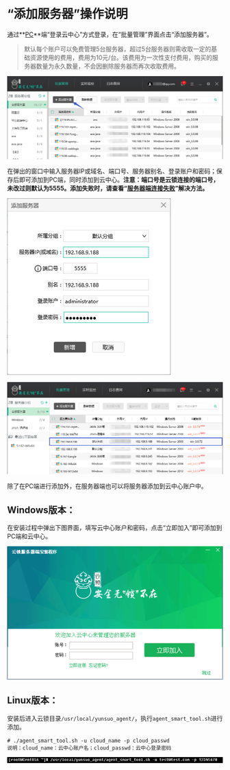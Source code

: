 # “添加服务器”操作说明

通过**[PC](/guide/install/PC.md)**端“登录云中心”方式登录，在“批量管理”界面点击“添加服务器”。

> 默认每个账户可以免费管理5台服务器，超过5台服务器则需收取一定的基础资源使用的费用，费用为10元/台。该费用为一次性支付费用，购买的服务器数量为永久数量，不会因删除服务器而再次收取费用。

![](/assets/f0101.png)

在弹出的窗口中输入服务器IP或域名、端口号、服务器别名、登录账户和密码；保存后即可添加到PC端，同时添加到云中心。**注意：端口号是云锁连接的端口号，未改过则默认为5555。添加失败时，请查看“[服务器端连接失败](/faq/q07.md)”解决方法。**

![](/assets/f0102.png)

![](/assets/f0103.png)

除了在PC端进行添加外，在服务器端也可以将服务器添加到云中心账户中。

## Windows版本：

在安装过程中弹出下图界面，填写云中心账户和密码，点击“立即加入”即可添加到PC端和云中心。

![](/assets/f0104.png)

## Linux版本：

安装后进入云锁目录`/usr/local/yunsuo_agent/`，执行`agent_smart_tool.sh`进行添加。

```
# ./agent_smart_tool.sh -u cloud_name -p cloud_passwd
说明：cloud_name：云中心账户名；cloud_passwd：云中心登录密码
```
![](/assets/f0105.png)